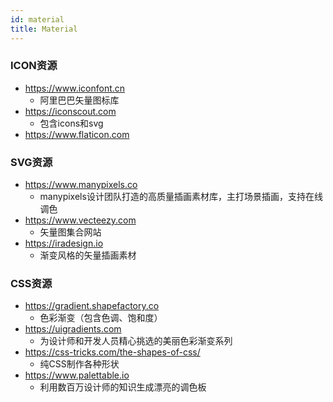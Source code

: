 ```yaml
---
id: material
title: Material
---
```


### ICON资源
* https://www.iconfont.cn
    - 阿里巴巴矢量图标库
* https://iconscout.com 
    - 包含icons和svg
* https://www.flaticon.com 


### SVG资源
* https://www.manypixels.co
    - manypixels设计团队打造的高质量插画素材库，主打场景插画，支持在线调色
* https://www.vecteezy.com
    - 矢量图集合网站
* https://iradesign.io
    - 渐变风格的矢量插画素材

### CSS资源
* https://gradient.shapefactory.co 
    - 色彩渐变（包含色调、饱和度）
* https://uigradients.com
    - 为设计师和开发人员精心挑选的美丽色彩渐变系列
* https://css-tricks.com/the-shapes-of-css/
    - 纯CSS制作各种形状
* https://www.palettable.io
    - 利用数百万设计师的知识生成漂亮的调色板

